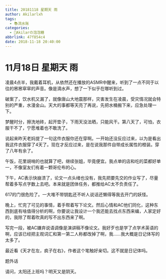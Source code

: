 ```yaml
---
title: 20181118 星期天 雨
author: Akilarlxh
tags:
  - 📚流水账
categories:
  - 🍬Akilarの泡泡糖
abbrlink: 47f854c4
date: 2018-11-18 20:40:00
---
```

# 11月18日 星期天 雨

凌晨4点半，我戴着耳机，从依然还在播放的ASMR中醒来，听到了一点不同于以往的窸窸窣窣的声音。像是滴水声，想了一下似乎在哪听到过。

破案了，饮水机又漏了，就像唐山大地震那样，灾害发生在凌晨，受灾情况就会特别的严重，水漫金山。天大的事都等天亮了再说，先把水桶搬下来，应急处理一下。

梦醒时分，擦洗地砖，起开垫子，下雨天没法晒，只能风干。第八天了，可怕，衣服干不了，宁愿堆着也不敢洗了。

说起来昨天老妈提了一句这件衣服你还在穿啊。一开始还没反应过来，以为是看出我这件衣服穿了4天了。现在才反应过来，是在说我那件自带成长属性的橙装。穿了八年有余了。

午饭，花里胡哨的也就算了吧，继续张姐，毕竟便宜。我点单的店和吃的菜都好单一，不像室友们有着一颗哥伦布的心。

下午，AC表示快崩溃了，论文一点头绪也没有，我先把要先交的作业写了，尽量帮着多写点字数上去吧。本来就是团体任务，都推给AC太不负责任了。

617的门很危险了。一大堆不带钥匙还不听人说话还懒得等我去开门的妖怪。

晚上，忙完了可见的事情，着手帮着写下论文。然后心情和AC他们同化，这种东西到底有啥值得分析的啊，你要说让我设计一个我还能去找点东西来编，人家定好的，我除了帮着吹真的写不出东西来了啊。

写完一段，被AC嫌弃说语调像是演讲稿不像论文。我好歹也是学了点学术英语的啊，应该已经把主观词汇和第一第二人称都改掉了啊，我……我大概是日记体写的太多了。

最近看《天才在左，疯子在右》，作者这个笔触好亲切。这不就是日记体吗。

题外话

请问，太阳还上班吗？明天又是阴天。








